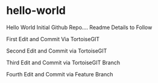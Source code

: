 # hello-world
Hello World Initial Github Repo....
Readme Details to Follow

First Edit and Commit Via TortoiseGIT

Second Edit and Commit via TortoiseGIT

Third Edit and Commit via TortoiseGIT Branch

Fourth Edit and Commit via Feature Branch
